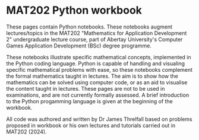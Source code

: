 # MAT202 Python workbook

These pages contain Python notebooks. These notebooks augment lectures/topics in the MAT202 "Mathematics for Application Development 2" undergraduate lecture course, part of Abertay University's Computer Games Application Development (BSc) degree programme.

These notebooks illustrate specific mathematical concepts, implemented in the Python coding language. Python is capable of handling and visualing specific mathematical problems with ease, so these notebooks complement the formal mathematics taught in lectures. The aim is to show how the mathematics can be solved using computer code, or as an aid to visualise the content taught in lectures. These pages are not to be used in examinations, and are not currently formally assessed. A brief introduction to the Python progamming language is given at the beginning of the workbook.

All code was authored and written by Dr James Threlfall based on problems proposed in workbook or his own lectures and tutorials carried out in MAT202 (2024).
